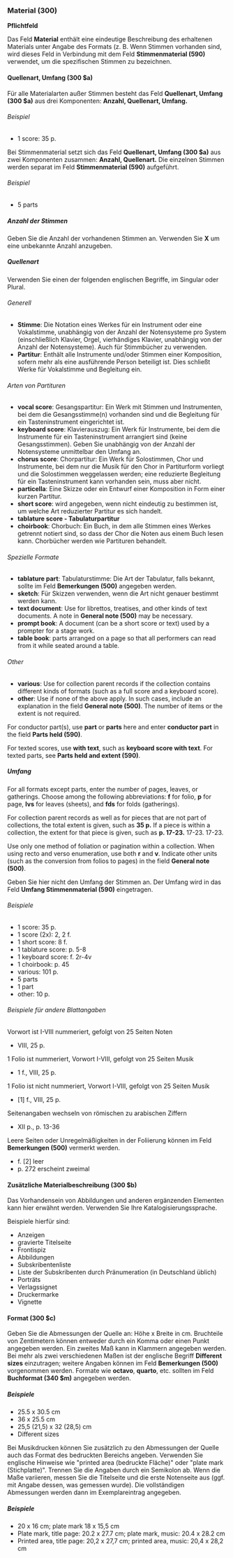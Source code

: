 ### Material (300)

**Pflichtfeld**

Das Feld **Material** enthält eine eindeutige Beschreibung des erhaltenen Materials unter Angabe des Formats (z. B. Wenn Stimmen vorhanden sind, wird dieses Feld in Verbindung mit dem Feld **Stimmenmaterial (590)** verwendet, um die spezifischen Stimmen zu bezeichnen.

#### Quellenart, Umfang (300 $a)

Für alle Materialarten außer Stimmen besteht das Feld **Quellenart, Umfang (300 $a)** aus drei Komponenten: **Anzahl, Quellenart, Umfang.**

###### Beispiel

- 1 score: 35 p.

Bei Stimmenmaterial setzt sich das Feld **Quellenart, Umfang (300 $a)** aus zwei Komponenten zusammen: **Anzahl, Quellenart.** Die einzelnen Stimmen werden separat im Feld **Stimmenmaterial (590)** aufgeführt.

###### Beispiel

- 5 parts

##### Anzahl der Stimmen

Geben Sie die Anzahl der vorhandenen Stimmen an. Verwenden Sie **X** um eine unbekannte Anzahl anzugeben.

##### Quellenart

Verwenden Sie einen der folgenden englischen Begriffe, im Singular oder Plural.

###### Generell

- **Stimme**: Die Notation eines Werkes für ein Instrument oder eine Vokalstimme, unabhängig von der Anzahl der Notensysteme pro System (einschließlich Klavier, Orgel, vierhändiges Klavier, unabhängig von der Anzahl der Notensysteme). Auch für Stimmbücher zu verwenden.
- **Partitur**: Enthält alle Instrumente und/oder Stimmen einer Komposition, sofern mehr als eine ausführende Person beteiligt ist. Dies schließt Werke für Vokalstimme und Begleitung ein.

###### Arten von Partituren

- **vocal score**: Gesangspartitur: Ein Werk mit Stimmen und Instrumenten, bei dem die Gesangsstimme(n) vorhanden sind und die Begleitung für ein Tasteninstrument eingerichtet ist.
- **keyboard score**: Klavierauszug: Ein Werk für Instrumente, bei dem die Instrumente für ein Tasteninstrument arrangiert sind (keine Gesangsstimmen). Geben Sie unabhängig von der Anzahl der Notensysteme unmittelbar den Umfang an.
- **chorus score**: Chorpartitur: Ein Werk für Solostimmen, Chor und Instrumente, bei dem nur die Musik für den Chor in Partiturform vorliegt und die Solostimmen weggelassen werden; eine reduzierte Begleitung für ein Tasteninstrument kann vorhanden sein, muss aber nicht.
- **particella**: Eine Skizze oder ein Entwurf einer Komposition in Form einer kurzen Partitur.
- **short score**: wird angegeben, wenn nicht eindeutig zu bestimmen ist, um welche Art reduzierter Partitur es sich handelt.
- **tablature score - Tabulaturpartitur**
- **choirbook**: Chorbuch: Ein Buch, in dem alle Stimmen eines Werkes getrennt notiert sind, so dass der Chor die Noten aus einem Buch lesen kann. Chorbücher werden wie Partituren behandelt.

###### Spezielle Formate

- **tablature part**: Tabulaturstimme: Die Art der Tabulatur, falls bekannt, sollte im Feld **Bemerkungen (500)** angegeben werden.
- **sketch**: Für Skizzen verwenden, wenn die Art nicht genauer bestimmt werden kann.
- **text document**: Use for librettos, treatises, and other kinds of text documents. A note in **General note (500)** may be necessary.
- **prompt book**: A document (can be a short score or text) used by a prompter for a stage work.
- **table book**: parts arranged on a page so that all performers can read from it while seated around a table.

###### Other

- **various**: Use for collection parent records if the collection contains different kinds of formats (such as a full score and a keyboard score).
- **other**: Use if none of the above apply. In such cases, include an explanation in the field **General note (500)**. The number of items or the extent is not required.

For conductor part(s), use **part** or **parts** here and enter **conductor part** in the field **Parts held (590)**.

For texted scores, use **with text**, such as **keyboard score with text**. For texted parts, see **Parts held and extent (590)**.

##### Umfang

For all formats except parts, enter the number of pages, leaves, or gatherings. Choose among the following abbreviations: **f** for folio, **p** for page, **lvs** for leaves (sheets), and **fds** for folds (gatherings).

For collection parent records as well as for pieces that are not part of collections, the total extent is given, such as **35 p.** If a piece is within a collection, the extent for that piece is given, such as **p. 17-23.** 17-23. 17-23.

Use only one method of foliation or pagination within a collection. When using recto and verso enumeration, use both **r** and **v**. Indicate other units (such as the conversion from folios to pages) in the field **General note (500)**.

Geben Sie hier nicht den Umfang der Stimmen an. Der Umfang wird in das Feld **Umfang Stimmenmaterial (590)** eingetragen.

###### Beispiele

- 1 score: 35 p.
- 1 score (2x): 2, 2 f.
- 1 short score: 8 f.
- 1 tablature score: p. 5-8
- 1 keyboard score: f. 2r-4v
- 1 choirbook: p. 45
- various: 101 p.
- 5 parts
- 1 part
- other: 10 p.


###### Beispiele für andere Blattangaben
Vorwort ist I-VIII nummeriert, gefolgt von 25 Seiten Noten

- VIII, 25 p.

1 Folio ist nummeriert, Vorwort I-VIII, gefolgt von 25 Seiten Musik

- 1 f., VIII, 25 p.

1 Folio ist nicht nummeriert, Vorwort I-VIII, gefolgt von 25 Seiten Musik

- [1] f., VIII, 25 p.

Seitenangaben wechseln von römischen zu arabischen Ziffern

- XII p., p. 13-36

Leere Seiten oder Unregelmäßigkeiten in der Foliierung können im Feld **Bemerkungen (500)** vermerkt werden.

- f. [2] leer
- p. 272 erscheint zweimal

#### Zusätzliche Materialbeschreibung (300 $b)

Das Vorhandensein von Abbildungen und anderen ergänzenden Elementen kann hier erwähnt werden. Verwenden Sie Ihre Katalogisierungssprache.

Beispiele hierfür sind:

- Anzeigen
- gravierte Titelseite
- Frontispiz
- Abbildungen
- Subskribentenliste
- Liste der Subskribenten durch Pränumeration (in Deutschland üblich)
- Porträts
- Verlagssignet
- Druckermarke
- Vignette

#### Format (300 $c)

Geben Sie die Abmessungen der Quelle an: Höhe x Breite in cm. Bruchteile von Zentimetern können entweder durch ein Komma oder einen Punkt angegeben werden. Ein zweites Maß kann in Klammern angegeben werden. Bei mehr als zwei verschiedenen Maßen ist der englische Begriff **Different sizes** einzutragen; weitere Angaben können im Feld **Bemerkungen (500)** vorgenommen werden. Formate wie **octavo**, **quarto**, etc. sollten im Feld **Buchformat (340 $m)** angegeben werden.

##### Beispiele

- 25.5 x 30.5 cm
- 36 x 25.5 cm
- 25,5 (21,5) x 32 (28,5) cm
- Different sizes

Bei Musikdrucken können Sie zusätzlich zu den Abmessungen der Quelle auch das Format des bedruckten Bereichs angeben. Verwenden Sie englische Hinweise wie "printed area (bedruckte Fläche)" oder "plate mark (Stichplatte)". Trennen Sie die Angaben durch ein Semikolon ab. Wenn die Maße variieren, messen Sie die Titelseite und die erste Notenseite aus (ggf. mit Angabe dessen, was gemessen wurde). Die vollständigen Abmessungen werden dann im Exemplareintrag angegeben.

##### Beispiele

- 20 x 16 cm; plate mark 18 x 15,5 cm
- Plate mark, title page: 20.2 x 27.7 cm; plate mark, music: 20.4 x 28.2 cm
- Printed area, title page: 20,2 x 27,7 cm; printed area, music: 20,4 x 28,2 cm
